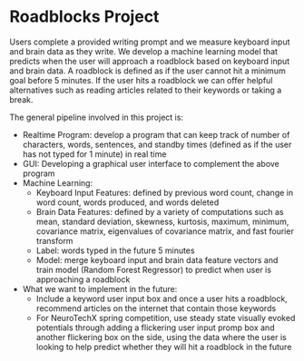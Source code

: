 # Roadblocks Project
Users complete a provided writing prompt and we measure keyboard input and brain data as they write. We develop a machine learning model that predicts when the user will approach a roadblock based on keyboard input and brain data. A roadblock is defined as if the user cannot hit a minimum goal before 5 minutes. If the user hits a roadblock we can offer helpful alternatives such as reading articles related to their keywords or taking a break.
 
The general pipeline involved in this project is:
- Realtime Program: develop a program that can keep track of number of characters, words, sentences, and standby times (defined as if the user has not typed for 1 minute) in real time 
- GUI: Developing a graphical user interface to complement the above program
- Machine Learning:
   - Keyboard Input Features: defined by previous word count, change in word count, words produced, and words deleted
   - Brain Data Features: defined by a variety of computations such as mean, standard deviation, skewness, kurtosis, maximum, minimum, covariance matrix, eigenvalues of    covariance matrix, and fast fourier transform
   - Label: words typed in the future 5 minutes
   - Model: merge keyboard input and brain data feature vectors and train model (Random Forest Regressor) to predict when user is approaching a roadblock
- What we want to implement in the future:
   - Include a keyword user input box and once a user hits a roadblock, recommend articles on the internet that contain those keywords
   - For NeuroTechX spring competition, use steady state visually evoked potentials through adding a flickering user input promp box and another flickering box on the side, using the data where the user is looking to help predict whether they will hit a roadblock in the future 
